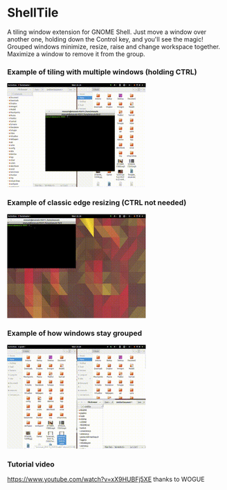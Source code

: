 # ShellTile

A tiling window extension for GNOME Shell. Just move a window over another one, holding down the Control key, and you'll see the magic! Grouped windows minimize, resize, raise and change workspace together. Maximize a window to remove it from the group.

### Example of tiling with multiple windows (holding CTRL)

![tiling windows](/README/img/window_tiling.gif)

### Example of classic edge resizing (CTRL not needed)

![tiling windows](/README/img/edge_tiling.gif)

### Example of how windows stay grouped

![tiling windows](/README/img/coordinated_actions.gif)

### Tutorial video

https://www.youtube.com/watch?v=xX9HUBFj5XE
thanks to WOGUE
